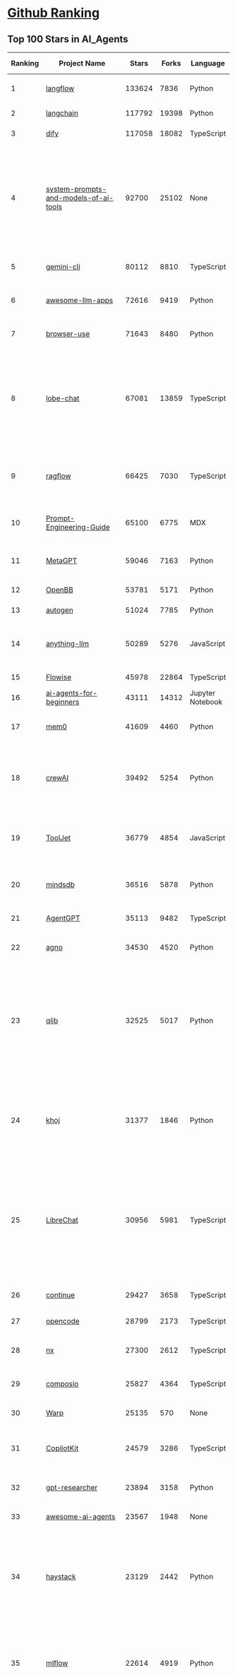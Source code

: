 [Github Ranking](../README.md)
==========

## Top 100 Stars in AI_Agents

| Ranking | Project Name | Stars | Forks | Language | Open Issues | Description | Last Commit |
| ------- | ------------ | ----- | ----- | -------- | ----------- | ----------- | ----------- |
| 1 | [langflow](https://github.com/langflow-ai/langflow) | 133624 | 7836 | Python | 379 | Langflow is a powerful tool for building and deploying AI-powered agents and workflows. | 2025-10-23T01:54:17Z |
| 2 | [langchain](https://github.com/langchain-ai/langchain) | 117792 | 19398 | Python | 160 | 🦜🔗 Build context-aware reasoning applications | 2025-10-22T21:01:33Z |
| 3 | [dify](https://github.com/langgenius/dify) | 117058 | 18082 | TypeScript | 471 | Production-ready platform for agentic workflow development. | 2025-10-23T03:34:00Z |
| 4 | [system-prompts-and-models-of-ai-tools](https://github.com/x1xhlol/system-prompts-and-models-of-ai-tools) | 92700 | 25102 | None | 58 | FULL Augment Code, Claude Code, Cluely, CodeBuddy, Comet, Cursor, Devin AI, Junie, Kiro, Leap.new, Lovable, Manus Agent Tools, NotionAI, Orchids.app, Perplexity, Poke, Qoder, Replit, Same.dev, Trae, Traycer AI, VSCode Agent, Warp.dev, Windsurf, Xcode, Z.ai Code, dia & v0. (And other Open Sourced) System Prompts, Internal Tools & AI Models | 2025-10-19T18:44:24Z |
| 5 | [gemini-cli](https://github.com/google-gemini/gemini-cli) | 80112 | 8810 | TypeScript | 2079 | An open-source AI agent that brings the power of Gemini directly into your terminal. | 2025-10-23T03:12:04Z |
| 6 | [awesome-llm-apps](https://github.com/Shubhamsaboo/awesome-llm-apps) | 72616 | 9419 | Python | 4 | Collection of awesome LLM apps with AI Agents and RAG using OpenAI, Anthropic, Gemini and opensource models. | 2025-10-19T17:51:53Z |
| 7 | [browser-use](https://github.com/browser-use/browser-use) | 71643 | 8480 | Python | 137 | 🌐 Make websites accessible for AI agents. Automate tasks online with ease. | 2025-10-23T02:22:07Z |
| 8 | [lobe-chat](https://github.com/lobehub/lobe-chat) | 67081 | 13859 | TypeScript | 885 | 🤯 Lobe Chat - an open-source, modern design AI chat framework. Supports multiple AI providers (OpenAI / Claude 4 / Gemini / DeepSeek / Ollama / Qwen), Knowledge Base (file upload / RAG ), one click install MCP Marketplace and Artifacts / Thinking. One-click FREE deployment of your private AI Agent application. | 2025-10-23T03:39:00Z |
| 9 | [ragflow](https://github.com/infiniflow/ragflow) | 66425 | 7030 | TypeScript | 2924 | RAGFlow is a leading open-source Retrieval-Augmented Generation (RAG) engine that fuses cutting-edge RAG with Agent capabilities to create a superior context layer for LLMs | 2025-10-23T03:13:21Z |
| 10 | [Prompt-Engineering-Guide](https://github.com/dair-ai/Prompt-Engineering-Guide) | 65100 | 6775 | MDX | 153 | 🐙 Guides, papers, lessons, notebooks and resources for prompt engineering, context engineering, RAG, and AI Agents. | 2025-10-16T15:44:13Z |
| 11 | [MetaGPT](https://github.com/FoundationAgents/MetaGPT) | 59046 | 7163 | Python | 10 | 🌟 The Multi-Agent Framework: First AI Software Company, Towards Natural Language Programming | 2025-10-04T05:57:57Z |
| 12 | [OpenBB](https://github.com/OpenBB-finance/OpenBB) | 53781 | 5171 | Python | 32 | Financial data platform for analysts, quants and AI agents. | 2025-10-22T18:39:32Z |
| 13 | [autogen](https://github.com/microsoft/autogen) | 51024 | 7785 | Python | 406 | A programming framework for agentic AI | 2025-10-08T04:58:17Z |
| 14 | [anything-llm](https://github.com/Mintplex-Labs/anything-llm) | 50289 | 5276 | JavaScript | 264 | The all-in-one Desktop & Docker AI application with built-in RAG, AI agents, No-code agent builder, MCP compatibility,  and more. | 2025-10-23T01:03:20Z |
| 15 | [Flowise](https://github.com/FlowiseAI/Flowise) | 45978 | 22864 | TypeScript | 607 | Build AI Agents, Visually | 2025-10-22T08:11:05Z |
| 16 | [ai-agents-for-beginners](https://github.com/microsoft/ai-agents-for-beginners) | 43111 | 14312 | Jupyter Notebook | 7 | 12 Lessons to Get Started Building AI Agents | 2025-10-20T09:23:53Z |
| 17 | [mem0](https://github.com/mem0ai/mem0) | 41609 | 4460 | Python | 289 | Universal memory layer for AI Agents; Announcing OpenMemory MCP - local and secure memory management. | 2025-10-22T17:30:45Z |
| 18 | [crewAI](https://github.com/crewAIInc/crewAI) | 39492 | 5254 | Python | 40 | Framework for orchestrating role-playing, autonomous AI agents. By fostering collaborative intelligence, CrewAI empowers agents to work together seamlessly, tackling complex tasks. | 2025-10-23T03:13:15Z |
| 19 | [ToolJet](https://github.com/ToolJet/ToolJet) | 36779 | 4854 | JavaScript | 644 | ToolJet is the open-source foundation of ToolJet AI - the AI-native platform for building internal tools, dashboard, business applications, workflows and AI agents 🚀 | 2025-10-22T21:25:25Z |
| 20 | [mindsdb](https://github.com/mindsdb/mindsdb) | 36516 | 5878 | Python | 55 | AI Analytics and Knowledge Engine for RAG over large-scale, heterogeneous data. - The only MCP Server you'll ever need | 2025-10-22T22:46:17Z |
| 21 | [AgentGPT](https://github.com/reworkd/AgentGPT) | 35113 | 9482 | TypeScript | 130 | 🤖 Assemble, configure, and deploy autonomous AI Agents in your browser. | 2025-04-29T01:19:32Z |
| 22 | [agno](https://github.com/agno-agi/agno) | 34530 | 4520 | Python | 126 | Multi-agent framework, runtime and control plane. Built for speed, privacy, and scale. | 2025-10-22T23:14:01Z |
| 23 | [qlib](https://github.com/microsoft/qlib) | 32525 | 5017 | Python | 257 | Qlib is an AI-oriented Quant investment platform that aims to use AI tech to empower Quant Research, from exploring ideas to implementing productions. Qlib supports diverse ML modeling paradigms, including supervised learning, market dynamics modeling, and RL, and is now equipped with https://github.com/microsoft/RD-Agent to automate R&D process. | 2025-10-17T05:22:09Z |
| 24 | [khoj](https://github.com/khoj-ai/khoj) | 31377 | 1846 | Python | 75 | Your AI second brain. Self-hostable. Get answers from the web or your docs. Build custom agents, schedule automations, do deep research. Turn any online or local LLM into your personal, autonomous AI (gpt, claude, gemini, llama, qwen, mistral). Get started - free. | 2025-09-16T09:17:58Z |
| 25 | [LibreChat](https://github.com/danny-avila/LibreChat) | 30956 | 5981 | TypeScript | 207 | Enhanced ChatGPT Clone: Features Agents, MCP, DeepSeek, Anthropic, AWS, OpenAI, Responses API, Azure, Groq, o1, GPT-5, Mistral, OpenRouter, Vertex AI, Gemini, Artifacts, AI model switching, message search, Code Interpreter, langchain, DALL-E-3, OpenAPI Actions, Functions, Secure Multi-User Auth, Presets, open-source for self-hosting. Active. | 2025-10-22T20:39:23Z |
| 26 | [continue](https://github.com/continuedev/continue) | 29427 | 3658 | TypeScript | 626 | ⏩ Ship faster with Continuous AI. Build and run custom agents across your IDE, terminal, and CI | 2025-10-23T03:38:20Z |
| 27 | [opencode](https://github.com/sst/opencode) | 28799 | 2173 | TypeScript | 906 | The AI coding agent built for the terminal. | 2025-10-22T23:31:41Z |
| 28 | [nx](https://github.com/nrwl/nx) | 27300 | 2612 | TypeScript | 633 | Get to green PRs in half the time. Nx optimizes your builds, scales your CI, and fixes failed PRs. Built for developers and AI agents. | 2025-10-22T23:06:00Z |
| 29 | [composio](https://github.com/ComposioHQ/composio) | 25827 | 4364 | TypeScript | 27 | Composio equips your AI agents & LLMs with 100+ high-quality integrations via function calling | 2025-10-22T13:29:44Z |
| 30 | [Warp](https://github.com/warpdotdev/Warp) | 25135 | 570 | None | 3774 | Warp is the agentic development environment, built for coding with multiple AI agents. | 2025-10-07T19:15:31Z |
| 31 | [CopilotKit](https://github.com/CopilotKit/CopilotKit) | 24579 | 3286 | TypeScript | 313 | React UI + elegant infrastructure for AI Copilots, AI chatbots, and in-app AI agents. The Agentic last-mile 🪁 | 2025-10-22T20:52:22Z |
| 32 | [gpt-researcher](https://github.com/assafelovic/gpt-researcher) | 23894 | 3158 | Python | 126 | An LLM agent that conducts deep research (local and web) on any given topic and generates a long report with citations. | 2025-10-16T18:30:02Z |
| 33 | [awesome-ai-agents](https://github.com/e2b-dev/awesome-ai-agents) | 23567 | 1948 | None | 29 | A list of AI autonomous agents | 2025-02-26T10:04:45Z |
| 34 | [haystack](https://github.com/deepset-ai/haystack) | 23129 | 2442 | Python | 115 | AI orchestration framework to build customizable, production-ready LLM applications. Connect components (models, vector DBs, file converters) to pipelines or agents that can interact with your data. With advanced retrieval methods, it's best suited for building RAG, question answering, semantic search or conversational agent chatbots. | 2025-10-22T18:00:20Z |
| 35 | [mlflow](https://github.com/mlflow/mlflow) | 22614 | 4919 | Python | 1548 | The open source developer platform to build AI/LLM applications and models with confidence. Enhance your AI applications with end-to-end tracking, observability, and evaluations, all in one integrated platform. | 2025-10-23T03:34:07Z |
| 36 | [agenticSeek](https://github.com/Fosowl/agenticSeek) | 22225 | 2373 | Python | 29 | Fully Local Manus AI. No APIs, No $200 monthly bills. Enjoy an autonomous agent that thinks, browses the web, and code for the sole cost of electricity. 🔔 Official updates only via twitter @Martin993886460 (Beware of fake account) | 2025-09-14T18:15:49Z |
| 37 | [goose](https://github.com/block/goose) | 20451 | 1864 | Rust | 216 | an open source, extensible AI agent that goes beyond code suggestions - install, execute, edit, and test with any LLM | 2025-10-23T03:21:32Z |
| 38 | [graphiti](https://github.com/getzep/graphiti) | 19304 | 1805 | Python | 126 | Build Real-Time Knowledge Graphs for AI Agents | 2025-10-22T09:52:17Z |
| 39 | [UI-TARS-desktop](https://github.com/bytedance/UI-TARS-desktop) | 19263 | 1822 | TypeScript | 265 | The Open-Source Multimodal AI Agent Stack: Connecting Cutting-Edge AI Models and Agent Infra | 2025-10-16T06:04:47Z |
| 40 | [letta](https://github.com/letta-ai/letta) | 18882 | 1959 | Python | 28 | Letta is the platform for building stateful agents: open AI with advanced memory that can learn and self-improve over time. | 2025-10-20T22:58:45Z |
| 41 | [activepieces](https://github.com/activepieces/activepieces) | 18822 | 2833 | TypeScript | 313 | AI Agents & MCPs & AI Workflow Automation • (~400 MCP servers for AI agents) • AI Automation / AI Agent with MCPs • AI Workflows & AI Agents • MCPs for AI Agents | 2025-10-22T23:27:18Z |
| 42 | [ai-engineering-hub](https://github.com/patchy631/ai-engineering-hub) | 18720 | 3161 | Jupyter Notebook | 30 | In-depth tutorials on LLMs, RAGs and real-world AI agent applications. | 2025-10-19T11:34:04Z |
| 43 | [ai](https://github.com/vercel/ai) | 18705 | 3139 | TypeScript | 760 | The AI Toolkit for TypeScript. From the creators of Next.js, the AI SDK is a free open-source library for building AI-powered applications and agents  | 2025-10-22T23:53:07Z |
| 44 | [stagehand](https://github.com/browserbase/stagehand) | 18606 | 1188 | TypeScript | 81 | The AI Browser Automation Framework | 2025-10-22T22:13:08Z |
| 45 | [suna](https://github.com/kortix-ai/suna) | 18399 | 3129 | TypeScript | 186 | Kortix – build, manage and train AI Agents. Fully Open Source. | 2025-10-22T21:13:29Z |
| 46 | [coze-studio](https://github.com/coze-dev/coze-studio) | 18072 | 2506 | TypeScript | 351 | An AI agent development platform with all-in-one visual tools, simplifying agent creation, debugging, and deployment like never before. Coze your way to AI Agent creation. | 2025-10-23T03:33:41Z |
| 47 | [agentic](https://github.com/transitive-bullshit/agentic) | 18015 | 2246 | TypeScript | 14 | Your API ⇒ Paid MCP. Instantly. | 2025-10-09T09:11:38Z |
| 48 | [deep-research](https://github.com/dzhng/deep-research) | 17949 | 1852 | TypeScript | 67 | An AI-powered research assistant that performs iterative, deep research on any topic by combining search engines, web scraping, and large language models.  The goal of this repo is to provide the simplest implementation of a deep research agent - e.g. an agent that can refine its research direction overtime and deep dive into a topic. | 2025-09-08T16:22:24Z |
| 49 | [mastra](https://github.com/mastra-ai/mastra) | 17681 | 1212 | TypeScript | 278 | The TypeScript AI agent framework. ⚡ Assistants, RAG, observability. Supports any LLM: GPT-4, Claude, Gemini, Llama. | 2025-10-23T01:40:34Z |
| 50 | [SWE-agent](https://github.com/SWE-agent/SWE-agent) | 17626 | 1853 | Python | 49 | SWE-agent takes a GitHub issue and tries to automatically fix it, using your LM of choice. It can also be employed for offensive cybersecurity or competitive coding challenges. [NeurIPS 2024]  | 2025-10-20T23:21:07Z |
| 51 | [DB-GPT](https://github.com/eosphoros-ai/DB-GPT) | 17501 | 2442 | Python | 427 | AI Native Data App Development framework with AWEL(Agentic Workflow Expression Language) and Agents | 2025-10-22T08:48:35Z |
| 52 | [GenAI_Agents](https://github.com/NirDiamant/GenAI_Agents) | 17381 | 2821 | Jupyter Notebook | 3 | This repository provides tutorials and implementations for various Generative AI Agent techniques, from basic to advanced. It serves as a comprehensive guide for building intelligent, interactive AI systems. | 2025-10-08T16:42:52Z |
| 53 | [DocsGPT](https://github.com/arc53/DocsGPT) | 17272 | 1904 | Python | 29 | Private AI platform for agents, assistants and enterprise search. Built-in Agent Builder, Deep research, Document analysis, Multi-model support, and API connectivity for agents. | 2025-10-22T16:07:21Z |
| 54 | [sim](https://github.com/simstudioai/sim) | 17181 | 2250 | TypeScript | 70 | Open-source platform to build and deploy AI agent workflows. | 2025-10-23T00:37:42Z |
| 55 | [eliza](https://github.com/elizaOS/eliza) | 17020 | 5350 | TypeScript | 72 | Autonomous agents for everyone | 2025-10-22T13:51:04Z |
| 56 | [SuperAGI](https://github.com/TransformerOptimus/SuperAGI) | 16797 | 2099 | Python | 147 | <⚡️> SuperAGI - A dev-first open source autonomous AI agent framework. Enabling developers to build, manage & run useful autonomous agents quickly and reliably. | 2025-01-22T22:14:07Z |
| 57 | [openai-agents-python](https://github.com/openai/openai-agents-python) | 16760 | 2749 | Python | 143 | A lightweight, powerful framework for multi-agent workflows | 2025-10-23T03:33:30Z |
| 58 | [ai-pdf-chatbot-langchain](https://github.com/mayooear/ai-pdf-chatbot-langchain) | 16082 | 3204 | TypeScript | 3 | AI PDF chatbot agent built with LangChain & LangGraph  | 2025-02-20T18:19:58Z |
| 59 | [RagaAI-Catalyst](https://github.com/raga-ai-hub/RagaAI-Catalyst) | 16029 | 3711 | Python | 10 | Python SDK for Agent AI Observability, Monitoring and Evaluation Framework. Includes features like agent, llm and tools tracing, debugging multi-agentic system, self-hosted dashboard and advanced analytics with timeline and execution graph view  | 2025-10-22T19:57:43Z |
| 60 | [screenpipe](https://github.com/mediar-ai/screenpipe) | 15803 | 1231 | TypeScript | 192 | AI app store powered by 24/7 desktop history.  open source \| 100% local \| dev friendly \| 24/7 screen, mic recording | 2025-09-01T20:21:42Z |
| 61 | [12-factor-agents](https://github.com/humanlayer/12-factor-agents) | 15696 | 1185 | TypeScript | 10 | What are the principles we can use to build LLM-powered software that is actually good enough to put in the hands of production customers? | 2025-09-21T14:37:40Z |
| 62 | [web-ui](https://github.com/browser-use/web-ui) | 15057 | 2606 | Python | 249 | 🖥️ Run AI Agent in your browser. | 2025-08-31T14:16:34Z |
| 63 | [dagger](https://github.com/dagger/dagger) | 14849 | 809 | Go | 756 | An open-source runtime for composable workflows. Great for AI agents and CI/CD. | 2025-10-23T02:30:13Z |
| 64 | [serena](https://github.com/oraios/serena) | 14695 | 979 | Python | 66 | A powerful coding agent toolkit providing semantic retrieval and editing capabilities (MCP server & other integrations) | 2025-10-21T22:37:12Z |
| 65 | [camel](https://github.com/camel-ai/camel) | 14589 | 1598 | Python | 390 | 🐫 CAMEL: The first and the best multi-agent framework. Finding the Scaling Law of Agents. https://www.camel-ai.org | 2025-10-22T22:12:55Z |
| 66 | [plandex](https://github.com/plandex-ai/plandex) | 14554 | 1028 | Go | 27 | Open source AI coding agent. Designed for large projects and real world tasks. | 2025-10-03T21:49:58Z |
| 67 | [500-AI-Agents-Projects](https://github.com/ashishpatel26/500-AI-Agents-Projects) | 14551 | 2655 | None | 2 | The 500 AI Agents Projects is a curated collection of AI agent use cases across various industries. It showcases practical applications and provides links to open-source projects for implementation, illustrating how AI agents are transforming sectors such as healthcare, finance, education, retail, and more. | 2025-10-11T05:27:05Z |
| 68 | [botpress](https://github.com/botpress/botpress) | 14296 | 2194 | TypeScript | 20 | The open-source hub to build & deploy GPT/LLM Agents ⚡️ | 2025-10-22T22:18:46Z |
| 69 | [crush](https://github.com/charmbracelet/crush) | 14154 | 752 | Go | 202 | The glamourous AI coding agent for your favourite terminal 💘 | 2025-10-23T00:55:10Z |
| 70 | [adk-python](https://github.com/google/adk-python) | 13899 | 2075 | Python | 515 | An open-source, code-first Python toolkit for building, evaluating, and deploying sophisticated AI agents with flexibility and control. | 2025-10-23T03:36:33Z |
| 71 | [LangBot](https://github.com/langbot-app/LangBot) | 13809 | 1122 | Python | 133 | 🤩 Easy-to-use global IM bot platform designed for LLM era / 简单易用的大模型即时通信机器人开发平台 ⚡️ Bots for QQ / QQ频道 / Discord / LINE / WeChat(微信, 企业微信)/ Telegram / 飞书 / 钉钉 / Slack 🧩 Integrated with ChatGPT(GPT), DeepSeek, Dify, n8n, Langflow, Coze, Claude, Google Gemini, xAI, PPIO, Ollama, 阿里云百炼, SiliconFlow, Qwen, Moonshot, MCP etc. LLM & Agent & RAG | 2025-10-22T13:37:58Z |
| 72 | [pydantic-ai](https://github.com/pydantic/pydantic-ai) | 13005 | 1319 | Python | 283 | GenAI Agent Framework, the Pydantic way | 2025-10-22T23:56:50Z |
| 73 | [trigger.dev](https://github.com/triggerdotdev/trigger.dev) | 12640 | 861 | TypeScript | 113 | Trigger.dev – build and deploy fully‑managed AI agents and workflows | 2025-10-22T17:26:36Z |
| 74 | [agent-zero](https://github.com/agent0ai/agent-zero) | 12087 | 2360 | Python | 145 | Agent Zero AI framework | 2025-10-16T07:28:52Z |
| 75 | [generative-ai](https://github.com/GoogleCloudPlatform/generative-ai) | 11825 | 3440 | Jupyter Notebook | 46 | Sample code and notebooks for Generative AI on Google Cloud, with Gemini on Vertex AI | 2025-10-22T18:16:46Z |
| 76 | [CL4R1T4S](https://github.com/elder-plinius/CL4R1T4S) | 11415 | 2314 | None | 28 | LEAKED SYSTEM PROMPTS FOR CHATGPT, GEMINI, GROK, CLAUDE, PERPLEXITY, CURSOR, DEVIN, REPLIT, AND MORE! - AI SYSTEMS TRANSPARENCY FOR ALL! 👐 | 2025-10-21T18:28:43Z |
| 77 | [Figma-Context-MCP](https://github.com/GLips/Figma-Context-MCP) | 11335 | 912 | TypeScript | 16 | MCP server to provide Figma layout information to AI coding agents like Cursor | 2025-10-14T15:21:34Z |
| 78 | [ui](https://github.com/creativetimofficial/ui) | 11183 | 4855 | TypeScript | 10 | Open-source components, blocks, and AI agents designed to speed up your workflow. Import them seamlessly into your favorite tools through Registry and MCPs. | 2025-10-22T16:21:28Z |
| 79 | [cua](https://github.com/trycua/cua) | 10985 | 612 | Python | 61 | Open-source infrastructure for Computer-Use Agents. Sandboxes, SDKs, and benchmarks to train and evaluate AI agents that can control full desktops (macOS, Linux, Windows). | 2025-10-23T00:40:03Z |
| 80 | [analysis_claude_code](https://github.com/shareAI-lab/analysis_claude_code) | 10932 | 2886 | JavaScript | 0 | 本仓库包含对 Claude Code v1.0.33 进行逆向工程的完整研究和分析资料。包括对混淆源代码的深度技术分析、系统架构文档，以及重构 Claude      Code agent 系统的实现蓝图。主要发现包括实时 Steering 机制、多 Agent      架构、智能上下文管理和工具执行管道。该项目为理解现代 AI agent 系统设计和实现提供技术参考。 | 2025-07-19T13:16:33Z |
| 81 | [nanobrowser](https://github.com/nanobrowser/nanobrowser) | 10603 | 1066 | TypeScript | 35 | Open-Source Chrome extension for AI-powered web automation. Run multi-agent workflows using your own LLM API key. Alternative to OpenAI Operator. | 2025-10-07T04:11:30Z |
| 82 | [SurfSense](https://github.com/MODSetter/SurfSense) | 10033 | 784 | Python | 50 | Open Source Alternative to NotebookLM / Perplexity, connected to external sources such as Search Engines, Slack, Linear, Jira, ClickUp, Confluence, Notion, YouTube, GitHub, Discord and more. Join our discord: https://discord.gg/ejRNvftDp9 | 2025-10-23T02:50:28Z |
| 83 | [bisheng](https://github.com/dataelement/bisheng) | 9770 | 1599 | TypeScript | 97 | BISHENG is an open LLM devops platform for next generation Enterprise AI applications. Powerful and comprehensive features include: GenAI workflow, RAG, Agent, Unified model management, Evaluation, SFT, Dataset Management, Enterprise-level System Management, Observability and more. | 2025-10-22T13:36:22Z |
| 84 | [E2B](https://github.com/e2b-dev/E2B) | 9709 | 675 | MDX | 33 | Open-source, secure environment with real-world tools for enterprise-grade agents. | 2025-10-22T19:31:55Z |
| 85 | [motia](https://github.com/MotiaDev/motia) | 9576 | 745 | TypeScript | 37 | Multi-Language Backend Framework that unifies APIs, background jobs, workflows, and AI Agents into a single core primitive with built-in observability and state management. | 2025-10-22T18:23:25Z |
| 86 | [metaflow](https://github.com/Netflix/metaflow) | 9573 | 930 | Python | 263 | Build, Manage and Deploy AI/ML Systems | 2025-10-23T01:19:05Z |
| 87 | [opencode](https://github.com/opencode-ai/opencode) | 9439 | 786 | Go | 116 | A powerful AI coding agent. Built for the terminal. | 2025-09-18T02:54:28Z |
| 88 | [pr-agent](https://github.com/qodo-ai/pr-agent) | 9287 | 1135 | Python | 38 | 🚀 PR-Agent: An AI-Powered 🤖 Tool for Automated Pull Request Analysis, Feedback, Suggestions and More! 💻🔍 (For more advanced: check Qodo Merge) | 2025-10-22T05:55:47Z |
| 89 | [claude-flow](https://github.com/ruvnet/claude-flow) | 9181 | 1217 | JavaScript | 245 | 🌊 The leading agent orchestration platform for Claude. Deploy intelligent multi-agent swarms, coordinate autonomous workflows, and build conversational AI systems. Features    enterprise-grade architecture, distributed swarm intelligence, RAG integration, and native Claude Code support via MCP protocol. Ranked #1 in agent-based frameworks. | 2025-10-22T20:20:45Z |
| 90 | [bytebot](https://github.com/bytebot-ai/bytebot) | 9175 | 1111 | TypeScript | 41 | Bytebot is a self-hosted AI desktop agent that automates computer tasks through natural language commands, operating within a containerized Linux desktop environment. | 2025-09-12T19:35:46Z |
| 91 | [RD-Agent](https://github.com/microsoft/RD-Agent) | 8819 | 922 | Python | 56 | Research and development (R&D) is crucial for the enhancement of industrial productivity, especially in the AI era, where the core aspects of R&D are mainly focused on data and models. We are committed to automating these high-value generic R&D processes through R&D-Agent, which lets AI drive data-driven AI. 🔗https://aka.ms/RD-Agent-Tech-Report | 2025-10-22T09:37:34Z |
| 92 | [promptfoo](https://github.com/promptfoo/promptfoo) | 8790 | 739 | TypeScript | 172 | Test your prompts, agents, and RAGs. AI Red teaming, pentesting, and vulnerability scanning for LLMs. Compare performance of GPT, Claude, Gemini, Llama, and more. Simple declarative configs with command line and CI/CD integration. | 2025-10-23T02:39:33Z |
| 93 | [BlackFriday-GPTs-Prompts](https://github.com/friuns2/BlackFriday-GPTs-Prompts) | 8678 | 1300 | None | 149 | List of free GPTs that doesn't require plus subscription  | 2024-11-08T11:03:14Z |
| 94 | [aichat](https://github.com/sigoden/aichat) | 8392 | 539 | Rust | 8 | All-in-one LLM CLI tool featuring Shell Assistant, Chat-REPL, RAG, AI Tools & Agents, with access to OpenAI, Claude, Gemini, Ollama, Groq, and more. | 2025-10-10T03:07:46Z |
| 95 | [ten-framework](https://github.com/TEN-framework/ten-framework) | 8386 | 972 | C | 138 |  Open-source framework for conversational voice AI agents | 2025-10-23T03:00:06Z |
| 96 | [mcp-use](https://github.com/mcp-use/mcp-use) | 8025 | 940 | TypeScript | 29 | mcp-use is the easiest way to interact with mcp servers with custom agents | 2025-10-22T18:15:54Z |
| 97 | [agents](https://github.com/livekit/agents) | 7928 | 1395 | Python | 280 | A powerful framework for building realtime voice AI agents 🤖🎙️📹  | 2025-10-23T00:47:42Z |
| 98 | [magentic-ui](https://github.com/microsoft/magentic-ui) | 7863 | 811 | Python | 41 | A research prototype of a human-centered web agent | 2025-10-21T22:33:34Z |
| 99 | [cognee](https://github.com/topoteretes/cognee) | 7759 | 699 | Python | 17 | Memory for AI Agents in 6 lines of code | 2025-10-22T20:28:36Z |
| 100 | [mcp-agent](https://github.com/lastmile-ai/mcp-agent) | 7589 | 772 | Python | 77 | Build effective agents using Model Context Protocol and simple workflow patterns | 2025-10-23T03:06:20Z |

